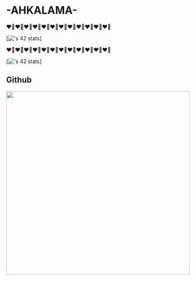 # -AHKALAMA-
​❤️‍🔥​❤️‍🔥​❤️‍🔥​❤️‍🔥​❤️‍🔥​❤️‍🔥​❤️‍🔥​❤️‍🔥​❤️‍🔥​❤️‍🔥​❤️‍🔥​❤️‍🔥

[![<username>'s 42 stats](https://badge.mediaplus.ma/darkblue/<ahkalama>)]

​❤️‍🔥​❤️‍🔥​❤️‍🔥​❤️‍🔥​❤️‍🔥​❤️‍🔥​❤️‍🔥​❤️‍🔥​❤️‍🔥​❤️‍🔥​❤️‍🔥​❤️‍🔥

[![<username>'s 42 stats](https://badge.mediaplus.ma/<theme>/<ahkalama>)]
  
  ## Github
 <p><img width="494" src="https://github-readme-stats.vercel.app/api/top-langs/?username=ahkalama&amp;theme=chartreuse-dark&amp;hide_border=true&amp;include_all_commits=false&amp;count_private=false&amp;layout=compact" alt=""><br/></p>
